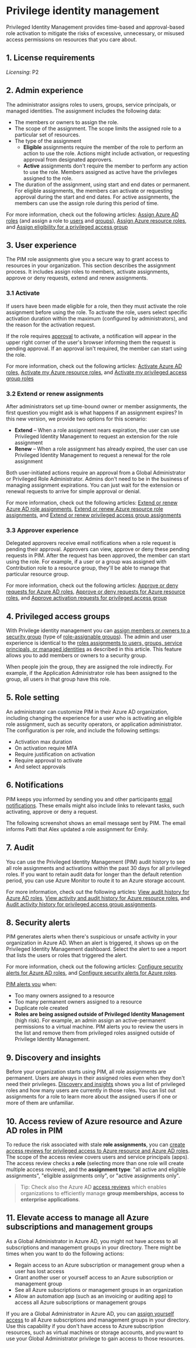 # Privilege identity management

Privileged Identity Management provides time-based and approval-based role activation to mitigate the risks of excessive, unnecessary, or misused access permissions on resources that you care about. 

## 1. License requirements

_Licensing_: P2

## 2. Admin experience

The administrator assigns roles to users, groups, service principals, or managed identities. The assignment includes the following data:

- The members or owners to assign the role.
- The scope of the assignment. The scope limits the assigned role to a particular set of resources.
- The type of the assignment
  - **Eligible** assignments require the member of the role to perform an action to use the role. Actions might include  activation, or requesting approval from designated approvers.
  - **Active** assignments don't require the member to perform any action to use the role. Members assigned as active have the privileges assigned to the role.
- The duration of the assignment, using start and end dates or permanent. For eligible assignments, the members can activate or requesting approval during the start and end dates. For active assignments, the members can use the assign role during this period of time.

For more information, check out the following articles: [Assign Azure AD roles](https://docs.microsoft.com/azure/active-directory/privileged-identity-management/pim-how-to-add-role-to-user) (and assign a role to [users](https://docs.microsoft.com/azure/active-directory/roles/manage-roles-portal) and [groups](https://docs.microsoft.com/azure/active-directory/roles/groups-pim-eligible)), [Assign Azure resource roles](https://docs.microsoft.com/azure/active-directory/privileged-identity-management/pim-how-to-add-role-to-user), and [Assign eligibility for a privileged access group](https://docs.microsoft.com/azure/active-directory/privileged-identity-management/pim-how-to-add-role-to-user)

## 3. User experience

The PIM role assignments give you a secure way to grant access to resources in your organization. This section describes the assignment process. It includes assign roles to members, activate assignments, approve or deny requests, extend and renew assignments. 

### 3.1 Activate

If users have been made eligible for a role, then they must activate the role assignment before using the role. To activate the role, users select specific activation duration within the maximum (configured by administrators), and the reason for the activation request.

If the role requires [approval](https://docs.microsoft.com/azure/active-directory/privileged-identity-management/pim-resource-roles-approval-workflow) to activate, a notification will appear in the upper right corner of the user's browser informing them the request is pending approval. If an approval isn't required, the member can start using the role.

For more information, check out the following articles: [Activate Azure AD roles](https://docs.microsoft.com/azure/active-directory/privileged-identity-management/pim-how-to-activate-role), [Activate my Azure resource roles](https://docs.microsoft.com/azure/active-directory/privileged-identity-management/pim-resource-roles-activate-your-roles), and [Activate my privileged access group roles](https://docs.microsoft.com/azure/active-directory/privileged-identity-management/groups-activate-roles)

### 3.2 Extend or renew assignments

After administrators set up time-bound owner or member assignments, the first question you might ask is what happens if an assignment expires? In this new version, we provide two options for this scenario:

- **Extend** – When a role assignment nears expiration, the user can use Privileged Identity Management to request an extension for the role assignment
- **Renew** – When a role assignment has already expired, the user can use Privileged Identity Management to request a renewal for the role assignment

Both user-initiated actions require an approval from a Global Administrator or Privileged Role Administrator. Admins don't need to be in the business of managing assignment expirations. You can just wait for the extension or renewal requests to arrive for simple approval or denial.

For more information, check out the following articles: [Extend or renew Azure AD role assignments](https://docs.microsoft.com/azure/active-directory/privileged-identity-management/pim-how-to-renew-extend), [Extend or renew Azure resource role assignments](https://docs.microsoft.com/azure/active-directory/privileged-identity-management/pim-resource-roles-renew-extend), and [Extend or renew privileged access group assignments](https://docs.microsoft.com/azure/active-directory/privileged-identity-management/groups-renew-extend)

### 3.3 Approver experience

Delegated approvers receive email notifications when a role request is pending their approval. Approvers can view, approve or deny these pending requests in PIM. After the request has been approved, the member can start using the role. For example, if a user or a group was assigned with Contribution role to a resource group, they'll be able to manage that particular resource group.

For more information, check out the following articles: [Approve or deny requests for Azure AD roles](https://docs.microsoft.com/azure/active-directory/privileged-identity-management/azure-ad-pim-approval-workflow), [Approve or deny requests for Azure resource roles](https://docs.microsoft.com/azure/active-directory/privileged-identity-management/pim-resource-roles-approval-workflow), and [Approve activation requests for privileged access group](https://docs.microsoft.com/azure/active-directory/privileged-identity-management/groups-approval-workflow)

## 4. Privileged access groups

With Privilege identity management you can [assign members or owners to a security group](https://docs.microsoft.com/azure/active-directory/privileged-identity-management/groups-discover-groups) (type of [role-assignable groups](https://docs.microsoft.com/azure/active-directory/roles/groups-create-eligible)). The admin and user experience is identical to the [roles assignments to users, groups, service principals, or managed identities](#2-admin-experience) as described in this article. This feature allows you to add members or owners to a security group. 

When people join the group, they are assigned the role indirectly. For example, if the Application 
Administrator role has been assigned to the group, all users in that group have this role.

## 5. Role setting

An administrator can customize PIM in their Azure AD organization, including changing the experience for a user who is activating an eligible role assignment, such as security operators, or application administrator. The configuration is per role, and include the following settings:

- Activation max duration
- On activation require MFA
- Require justification on activation 
- Require approval to activate
- And select approvals

## 6. Notifications

PIM keeps you informed by sending you and other participants [email notifications](https://docs.microsoft.com/azure/active-directory/privileged-identity-management/pim-email-notifications). These emails might also include links to relevant tasks, such activating, approve or deny a request.

The following screenshot shows an email message sent by PIM. The email informs Patti that Alex updated a role assignment for Emily.

## 7. Audit

You can use the Privileged Identity Management (PIM) audit history to see all role assignments and activations within the past 30 days for all privileged roles. If you want to retain audit data for longer than the default retention period, you can use Azure Monitor to route it to an Azure storage account. 

For more information, check out the following articles: [View audit history for Azure AD roles](https://docs.microsoft.com/azure/active-directory/privileged-identity-management/pim-how-to-use-audit-log), [View activity and audit history for Azure resource roles](https://docs.microsoft.com/azure/active-directory/privileged-identity-management/azure-pim-resource-rbac), and [Audit activity history for privileged access group assignments](https://docs.microsoft.com/azure/active-directory/privileged-identity-management/groups-audit).

## 8. Security alerts

PIM generates alerts when there's suspicious or unsafe activity in your organization in Azure AD. When an alert is triggered, it shows up on the Privileged Identity Management dashboard. Select the alert to see a report that lists the users or roles that triggered the alert.

For more information, check out the following articles: [Configure security alerts for Azure AD roles](https://docs.microsoft.com/azure/active-directory/privileged-identity-management/pim-how-to-configure-security-alerts), and [Configure security alerts for Azure roles](https://docs.microsoft.com/azure/active-directory/privileged-identity-management/pim-resource-roles-configure-alerts).

[PIM alerts you](https://docs.microsoft.com/azure/active-directory/privileged-identity-management/pim-resource-roles-configure-alerts#alerts) when:

- Too many owners assigned to a resource
- Too many permanent owners assigned to a resource
- Duplicate role created
- **Roles are being assigned outside of Privileged Identity Management** (high risk). For example, an admin assign an active-permanent permissions to a virtual machine. PIM alerts you to review the users in the list and remove them from privileged roles assigned outside of Privilege Identity Management.

## 9. Discovery and insights

Before your organization starts using PIM, all role assignments are permanent. Users are always in their assigned roles even when they don't need their privileges. [Discovery and insights](https://docs.microsoft.com/azure/active-directory/privileged-identity-management/pim-security-wizard) shows you a list of privileged roles and how many users are currently in those roles. You can list out assignments for a role to learn more about the assigned users if one or more of them are unfamiliar.

## 10. Access review of Azure resource and Azure AD roles in PIM

To reduce the risk associated with stale **role assignments**, you can [create access reviews for privileged access to Azure resource and Azure AD roles](https://docs.microsoft.com/azure/active-directory/privileged-identity-management/pim-create-azure-ad-roles-and-resource-roles-review). The scope of the access review covers users and service principals (apps). The access review checks a **role** (selecting more than one role will create multiple access reviews), and the **assignment type**: "all active and eligible assignments", "eligible assignments only", or "active assignments only".
 
> Tip: Check also the Azure AD [access reviews](https://docs.microsoft.com/azure/active-directory/governance/access-reviews-overview) which enables organizations to efficiently manage **group memberships**, **access to enterprise applications**. 

## 11. Elevate access to manage all Azure subscriptions and management groups

As a Global Administrator in Azure AD, you might not have access to all subscriptions and management groups in your directory. There might be times when you want to do the following actions:

- Regain access to an Azure subscription or management group when a user has lost access
- Grant another user or yourself access to an Azure subscription or management group
- See all Azure subscriptions or management groups in an organization
- Allow an automation app (such as an invoicing or auditing app) to access all Azure subscriptions or management groups

If you are a Global Administrator in Azure AD, you can [assign yourself access](https://docs.microsoft.com/azure/role-based-access-control/elevate-access-global-admin?toc=%2Fazure%2Factive-directory%2Fprivileged-identity-management%2Ftoc.json) to all Azure subscriptions and management groups in your directory. Use this capability if you don't have access to Azure subscription resources, such as virtual machines or storage accounts, and you want to use your Global Administrator privilege to gain access to those resources.
